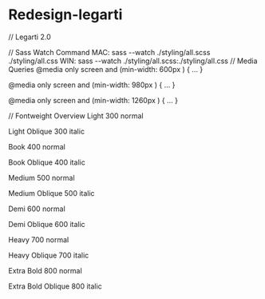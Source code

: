 # Redesign-legarti

// Legarti 2.0

// Sass Watch Command
MAC: sass --watch ./styling/all.scss ./styling/all.css
WIN: sass --watch ./styling/all.scss:./styling/all.css
// Media Queries
@media only screen and (min-width: 600px ) {
…
}

@media only screen and (min-width: 980px ) {
…
}

@media only screen and (min-width: 1260px ) {
…
}

// Fontweight Overview
Light
300
normal

Light Oblique
300
italic

Book
400
normal

Book Oblique
400
italic

Medium
500
normal

Medium Oblique
500
italic

Demi
600
normal

Demi Oblique
600
italic

Heavy
700
normal

Heavy Oblique
700
italic

Extra Bold
800
normal

Extra Bold Oblique
800
italic
